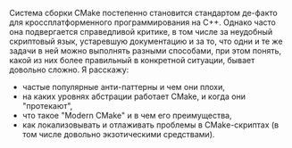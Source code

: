 Система сборки CMake постепенно становится стандартом де-факто для кроссплатформенного программирования на C++. Однако часто она подвергается справедливой критике, в том числе за неудобный скриптовый язык, устаревшую документацию и за то, что одни и те же задачи в ней можно выполнять разными способами, при этом понять, какой из них более правильный в конкретной ситуации, бывает довольно сложно. Я расскажу:
- частые популярные анти-паттерны и чем они плохи,
- на каких уровнях абстрации работает CMake, и когда они "протекают",
- что такое "Modern CMake" и в чем его преимущества,
- как локализовывать и отлаживать проблемы в CMake-скриптах (в том числе довольно экзотическими средствами).
